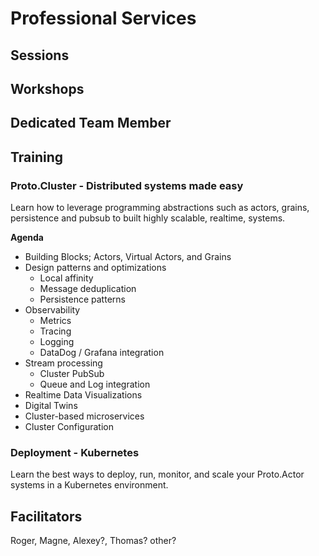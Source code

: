 # Professional Services

## Sessions

## Workshops

## Dedicated Team Member

## Training

### Proto.Cluster - Distributed systems made easy

Learn how to leverage programming abstractions such as actors, grains, persistence and pubsub to built highly scalable, realtime, systems.

**Agenda**

* Building Blocks; Actors, Virtual Actors, and Grains
* Design patterns and optimizations
    * Local affinity
    * Message deduplication
    * Persistence patterns
* Observability
    * Metrics
    * Tracing
    * Logging    
    * DataDog / Grafana integration
* Stream processing
    * Cluster PubSub
    * Queue and Log integration    
* Realtime Data Visualizations
* Digital Twins
* Cluster-based microservices
* Cluster Configuration




### Deployment - Kubernetes

Learn the best ways to deploy, run, monitor, and scale your Proto.Actor systems in a Kubernetes environment.

## Facilitators

Roger, Magne, Alexey?, Thomas? other? 
